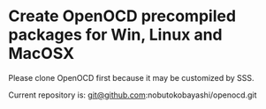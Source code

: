 # Create OpenOCD precompiled packages for Win, Linux and MacOSX

Please clone OpenOCD first because it may be customized by SSS.

Current repository is: git@github.com:nobutokobayashi/openocd.git
